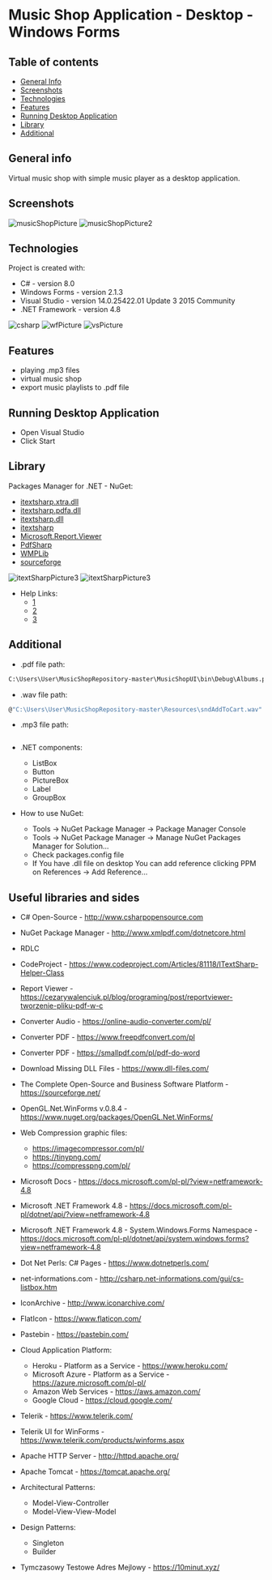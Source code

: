 # Music Shop Application - Desktop - Windows Forms

## Table of contents
* [General Info](#general-info)
* [Screenshots](#screenshots)
* [Technologies](#technologies)
* [Features](#features)
* [Running Desktop Application](#running-desktop-application)
* [Library](#library)
* [Additional](#additional)

## General info
Virtual music shop with simple music player as a desktop application.

## Screenshots
![musicShopPicture](./Images/screenshot.jpg)
![musicShopPicture2](./Images/musicShopPdf.jpg)

## Technologies
Project is created with:
* C# - version 8.0
* Windows Forms - version 2.1.3
* Visual Studio - version 14.0.25422.01 Update 3 2015 Community
* .NET Framework - version 4.8

![csharp](./Images/csharp.jpg)
![wfPicture](./Images/wfPicture.jpg)
![vsPicture](./Images/vsPicture.jpg)

## Features
* playing .mp3 files
* virtual music shop
* export music playlists to .pdf file

## Running Desktop Application
* Open Visual Studio
* Click Start

## Library
Packages Manager for .NET - NuGet:
* [itextsharp.xtra.dll](https://www.nuget.org/packages/itextsharp.xtra/)
* [itextsharp.pdfa.dll](https://www.nuget.org/packages/itextsharp.pdfa/)
* [itextsharp.dll](https://www.nuget.org/packages/iTextSharp/)
* [itextsharp](https://github.com/itext/itextsharp)
* [Microsoft.Report.Viewer](https://www.nuget.org/packages/Microsoft.Report.Viewer/)
* [PdfSharp](https://www.nuget.org/packages/PdfSharp/1.51.5185-beta)
* [WMPLib](https://www.nuget.org/packages/WMPLib/)
* [sourceforge](https://sourceforge.net/)

![itextSharpPicture3](./Images/nugetPicture.jpg)
![itextSharpPicture3](./Images/itextsharp.jpg)
* Help Links:
  * [1](https://forum.android.com.pl/topic/173788-polskie-znaki-przy-budowaniu-pdf-itext/)
  * [2](https://4programmers.net/Forum/Java/93697-IText_Polskie_znaki)
  * [3](https://4programmers.net/Forum/C_i_.NET/159536-ITextSharp_i_CP1250)

## Additional
* .pdf file path:
```sh
C:\Users\User\MusicShopRepository-master\MusicShopUI\bin\Debug\Albums.pdf
```
* .wav file path:
```sh
@"C:\Users\User\MusicShopRepository-master\Resources\sndAddToCart.wav"
```
* .mp3 file path:
```sh

```
* .NET components:
  * ListBox
  * Button
  * PictureBox
  * Label
  * GroupBox
  
* How to use NuGet:
  * Tools -> NuGet Package Manager -> Package Manager Console
  * Tools -> NuGet Package Manager -> Manage NuGet Packages Manager for Solution...
  * Check packages.config file
  * If You have .dll file on desktop You can add reference clicking PPM on References -> Add Reference...
  
## Useful libraries and sides
* C# Open-Source - http://www.csharpopensource.com
* NuGet Package Manager - http://www.xmlpdf.com/dotnetcore.html
* RDLC
* CodeProject - https://www.codeproject.com/Articles/81118/ITextSharp-Helper-Class
* Report Viewer - https://cezarywalenciuk.pl/blog/programing/post/reportviewer-tworzenie-pliku-pdf-w-c
* Converter Audio - https://online-audio-converter.com/pl/
* Converter PDF - https://www.freepdfconvert.com/pl
* Converter PDF - https://smallpdf.com/pl/pdf-do-word
* Download Missing DLL Files - https://www.dll-files.com/
* The Complete Open-Source and Business Software Platform - https://sourceforge.net/
* OpenGL.Net.WinForms v.0.8.4 - https://www.nuget.org/packages/OpenGL.Net.WinForms/
* Web Compression graphic files:
  * https://imagecompressor.com/pl/
  * https://tinypng.com/
  * https://compresspng.com/pl/
* Microsoft Docs - https://docs.microsoft.com/pl-pl/?view=netframework-4.8
* Microsoft .NET Framework 4.8 - https://docs.microsoft.com/pl-pl/dotnet/api/?view=netframework-4.8  
* Microsoft .NET Framework 4.8 - System.Windows.Forms Namespace - https://docs.microsoft.com/pl-pl/dotnet/api/system.windows.forms?view=netframework-4.8
* Dot Net Perls: C# Pages - https://www.dotnetperls.com/
* net-informations.com - http://csharp.net-informations.com/gui/cs-listbox.htm
* IconArchive - http://www.iconarchive.com/
* FlatIcon - https://www.flaticon.com/
* Pastebin - https://pastebin.com/
* Cloud Application Platform:
  * Heroku - Platform as a Service - https://www.heroku.com/
  * Microsoft Azure - Platform as a Service - https://azure.microsoft.com/pl-pl/
  * Amazon Web Services - https://aws.amazon.com/
  * Google Cloud - https://cloud.google.com/
* Telerik - https://www.telerik.com/
* Telerik UI for WinForms - https://www.telerik.com/products/winforms.aspx
  
* Apache HTTP Server - http://httpd.apache.org/
* Apache Tomcat - https://tomcat.apache.org/
* Architectural Patterns: 
  * Model-View-Controller
  * Model-View-View-Model
* Design Patterns:
  * Singleton
  * Builder
  
* Tymczasowy Testowe Adres Mejlowy - https://10minut.xyz/
